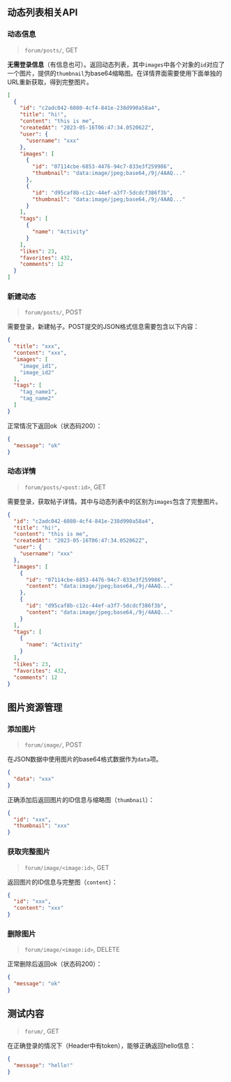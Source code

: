 ## 动态列表相关API

### 动态信息

> `forum/posts/`, GET

**无需登录信息**（有信息也可）。返回动态列表，其中`images`中各个对象的`id`对应了一个图片，提供的`thumbnail`为base64缩略图。在详情界面需要使用下面单独的URL重新获取，得到完整图片。

```json
[
  {
    "id": "c2adc042-6080-4cf4-841e-238d990a58a4",
    "title": "hi!",
    "content": "this is me",
    "createdAt": "2023-05-16T06:47:34.052062Z",
    "user": {
      "username": "xxx"
    },
    "images": [
      {
        "id": "07114cbe-6853-4476-94c7-833e3f259986",
        "thumbnail": "data:image/jpeg;base64,/9j/4AAQ..."
      },
      {
        "id": "d95caf8b-c12c-44ef-a3f7-5dcdcf386f3b",
        "thumbnail": "data:image/jpeg;base64,/9j/4AAQ..."
      }
    ],
    "tags": [
      {
        "name": "Activity"
      }
    ],
    "likes": 23,
    "favorites": 432,
    "comments": 12
  }
]
```

### 新建动态

> `forum/posts/`, POST

需要登录，新建帖子。POST提交的JSON格式信息需要包含以下内容：

```json
{
  "title": "xxx",
  "content": "xxx",
  "images": [
    "image_id1",
    "image_id2"
  ],
  "tags": [
    "tag_name1",
    "tag_name2"
  ]
}
```

正常情况下返回ok（状态码200）：

```json
{
  "message": "ok"
}
```


### 动态详情

> `forum/posts/<post:id>`, GET

需要登录，获取帖子详情。其中与动态列表中的区别为`images`包含了完整图片。

```json
{
  "id": "c2adc042-6080-4cf4-841e-238d990a58a4",
  "title": "hi!",
  "content": "this is me",
  "createdAt": "2023-05-16T06:47:34.052062Z",
  "user": {
    "username": "xxx"
  },
  "images": [
    {
      "id": "07114cbe-6853-4476-94c7-833e3f259986",
      "content": "data:image/jpeg;base64,/9j/4AAQ..."
    },
    {
      "id": "d95caf8b-c12c-44ef-a3f7-5dcdcf386f3b",
      "content": "data:image/jpeg;base64,/9j/4AAQ..."
    }
  ],
  "tags": [
    {
      "name": "Activity"
    }
  ],
  "likes": 23,
  "favorites": 432,
  "comments": 12
}
```

## 图片资源管理

### 添加图片

> `forum/image/`, POST

在JSON数据中使用图片的base64格式数据作为`data`项。

```json
{
  "data": "xxx"
}
```

正确添加后返回图片的ID信息与缩略图（`thumbnail`）：

```json
{
  "id": "xxx",
  "thumbnail": "xxx"
}
```


### 获取完整图片

> `forum/image/<image:id>`, GET

返回图片的ID信息与完整图（`content`）：

```json
{
  "id": "xxx",
  "content": "xxx"
}
```


### 删除图片

> `forum/image/<image:id>`, DELETE

正常删除后返回ok（状态码200）：

```json
{
  "message": "ok"
}
```


## 测试内容

> `forum/`, GET

在正确登录的情况下（Header中有token），能够正确返回hello信息：

```json
{
  "message": "hello!"
}
```
